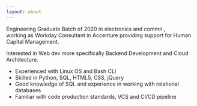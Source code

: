 ```yaml
---
layout: about
---
```

Engineering Graduate Batch of 2020 in electronics and commn., \
working as Workday Consultant in Accenture providing support for Human Capital Management.

Interested in Web dev more specifically Backend Development and Cloud Architecture.

- Experienced with Linux OS and Bash CLI
- Skilled in Python, SQL, HTML5, CSS, jQuery 
- Good knowledge of SQL and experience in working with relational databases
- Familiar with code production standards, VCS and CI/CD pipeline
